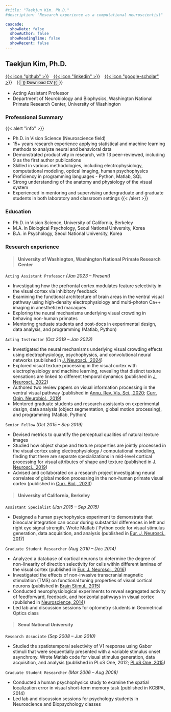 ```yaml
---
#title: "Taekjun Kim. Ph.D."
#description: "Research experience as a computational neuroscientist"

cascade:
  showDate: false
  showAuthor: false
  showReadingTime: false
  showRecent: false  
---
```

## Taekjun Kim, Ph.D.    
<a href="https://github.com/taekjunkim" target="_blank" class="custom-icon" style="margin-right: 10px;">{{< icon "github" >}}</a>
<a href="https://linkedin.com/taekjun-kim" target="_blank" class="custom-icon" style="margin-right: 10px;">{{< icon "linkedin" >}}</a>
<a href="https://scholar.google.com/citations?user=pP442rIAAAAJ&hl=en" target="_blank" class="custom-icon" style="margin-right: 10px;">{{< icon "google-scholar" >}}</a> 
<font size="2"> {{<button href="TaekjunKim_CV.pdf" target="_self" download="TaekjunKim_CV.pdf" >}} Download CV {{</button>}} </font>

- Acting Assistant Professor
- Department of Neurobiology and Biophysics, Washington National Primate Research Center, University of Washington


<!-- {{< lead >}} -->
<!--{{< /lead >}} -->

### Professional Summary
{{< alert  "info" >}}
- Ph.D. in Vision Science (Neuroscience field)
- 15+ years research experience applying statistical and machine learning methods to analyze neural and behavioral data
- Demonstrated productivity in research, with 13 peer-reviewed, including 9 as the first author publications
- Skilled in various methodologies, including electrophysiology, computational modeling, optical imaging, human psychophysics
- Proficiency in programming languages - Python, Matlab, SQL
- Strong understanding of the anatomy and physiology of the visual system
- Experienced in mentoring and supervising undergraduate and graduate students in both laboratory and classroom settings
{{< /alert >}}

### Education
- Ph.D. in Vision Science, University of California, Berkeley
    <!-- - Thesis: Relative functions of feedforward, feedback, and horizontal connections in the central visual pathway -->
    <!-- - Mentor: Prof. Ralph D. Freeman -->
- M.A. in Biological Psychology, Seoul National University, Korea
    <!-- - Thesis: Response selectivity of V1 neurons for spatiotemporal sequence of stimulus orientation -->
    <!-- - Mentor: Prof. Choongkil Lee -->
- B.A. in Psychology, Seoul National University, Korea
    <!-- - Thesis: Variable repulsion of spatial memory from the fixation locus -->
    <!-- - Mentor: Prof. Choongkil Lee -->

### Research experience
> #### University of Washington, Washington National Primate Research Center
`Acting Assistant Professor` *(Jan 2023 – Present)*
- Investigating how the prefrontal cortex modulates feature selectivity in the visual cortex via inhibitory feedback
- Examining the functional architecture of brain areas in the ventral visual pathway using high-density electrophysiology and multi-photon Ca++ imaging in anesthetized macaques
- Exploring the neural mechanisms underlying visual crowding in behaving non-human primates
- Mentoring graduate students and post-docs in experimental design, data analysis, and programming (Matlab, Python)

`Acting Instructor` *(Oct 2019 – Jan 2023)*
- Investigated the neural mechanisms underlying visual crowding effects using electrophysiology, psychophysics, and convolutional neural networks (published in [J. Neurosci., 2024](/publications/JNeurosci_2024))
- Explored visual texture processing in the visual cortex with electrophysiology and machine learning, revealing that distinct texture sensations are linked to different temporal dynamics (published in [J. Neurosci., 2022](/publications/JNeurosci_2022))
- Authored two review papers on visual information processing in the ventral visual pathway (published in [Annu. Rev. Vis. Sci., 2020](/publications/AnnuRevVisSci_2020); [Curr. Opin. Neurobiol., 2019](/publications/CurrOpinNeurobiol_2019))
- Mentored graduate students and research assistants on experimental design, data analysis (object segmentation, global motion processing), and programming (Matlab, Python)

`Senior Fellow` *(Oct 2015 – Sep 2019)*
- Devised metrics to quantify the perceptual qualities of natural texture images
- Studied how object shape and texture properties are jointly processed in the visual cortex using electrophysiology / computational
modeling, finding that there are separate specializations in mid-level cortical processing for visual attributes of shape and texture
(published in [J. Neurosci., 2019](/publications/JNeurosci_2019))
- Advised and collaborated on a research project investigating neural correlates of global motion processing in the non-human primate
visual cortex (published in [Curr. Biol., 2023](/publications/CurrBio_2023))

> #### University of California, Berkeley
`Assistant Specialist` *(Jan 2015 – Sep 2015)*
- Designed a human psychophysics experiment to demonstrate that binocular integration can occur during substantial differences in left
and right eye signal strength. Wrote Matlab / Python code for visual stimulus generation, data acquisition, and analysis (published in [Eur. J.
Neurosci., 2017](publications/EJN_2017))

`Graduate Student Researcher` *(Aug 2010 – Dec 2014)*
- Analyzed a database of cortical neurons to determine the degree of non-linearity of direction selectivity for cells within different laminae
of the visual cortex (published in [Eur. J. Neurosci., 2016](publications/EJN_2016))
- Investigated the effects of non-invasive transcranial magnetic stimulation (TMS) on functional tuning properties of visual cortical neurons
(published in [Brain Stimul., 2015](publications/BrainStimul_2015))
- Conducted neurophysiological experiments to reveal segregated activity of feedforward, feedback, and horizontal pathways in visual
cortex (published in [Neuroscience, 2014](publications/Neurosci_2014))
- Led lab and discussion sessions for optometry students in Geometrical Optics class

> #### Seoul National University
`Research Associate` *(Sep 2008 – Jun 2010)*
- Studied the spatiotemporal selectivity of V1 response using Gabor stimuli that were sequentially presented with a variable stimulus onset
asynchrony. Wrote Matlab code for visual stimulus generation, data acquisition, and analysis (published in PLoS One, 2012; [PLoS One, 2015](publications/PLOS_one_2015))

`Graduate Student Researcher` *(Mar 2006 – Aug 2008)*
- Conducted a human psychophysics study to examine the spatial localization error in visual short-term memory task (published in KCBPA, 2014)
- Led lab and discussion sessions for psychology students in Neuroscience and Biopsychology classes